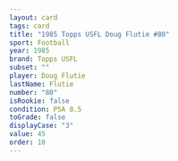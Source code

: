 ```yaml
---
layout: card
tags: card
title: "1985 Topps USFL Doug Flutie #80"
sport: Football
year: 1985
brand: Topps USFL
subset: ""
player: Doug Flutie
lastName: Flutie
number: "80"
isRookie: false
condition: PSA 8.5
toGrade: false
displayCase: "3"
value: 45
order: 10
---
```

